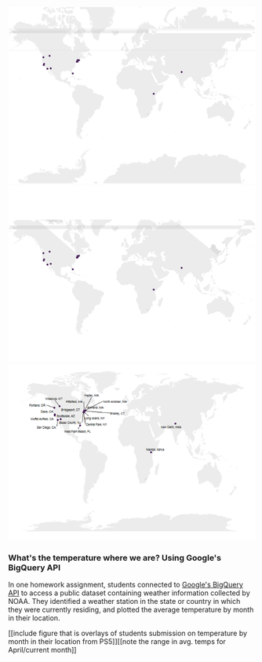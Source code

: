 ![](where_files/figure-markdown_strict/unnamed-chunk-1-1.png)![](where_files/figure-markdown_strict/unnamed-chunk-1-2.png)![](where_files/figure-markdown_strict/unnamed-chunk-1-3.png)

### What's the temperature where we are? Using Google's BigQuery API

In one homework assignment, students connected to [Google's BigQuery
API](https://cloud.google.com/bigquery/public-data "BigQuery Public Data")
to access a public dataset containing weather information collected by
NOAA. They identified a weather station in the state or country in which
they were currently residing, and plotted the average temperature by
month in their location.

\[\[include figure that is overlays of students submission on
temperature by month in their location from PS5\]\]\[\[note the range in
avg. temps for April/current month\]\]
